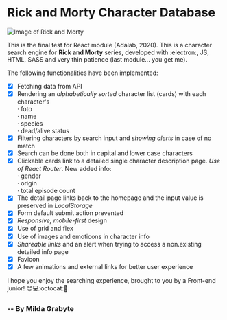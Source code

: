 # Rick and Morty Character Database

![Image of Rick and Morty](https://hips.hearstapps.com/es.h-cdn.co/fotoes/images/series-television/11-cosas-que-no-sabias-de-rick-y-morty/rick-morty-breaking-bad/137666528-1-esl-ES/rick-morty-breaking-bad.jpg?resize=980:*)

This is the final test for React module (Adalab, 2020).
This is a character search engine for **Rick and Morty** series, developed with :electron:, JS, HTML, SASS and very thin patience (last module... you get me).

The following functionalities have been implemented:

- [x] Fetching data from API
- [x] Rendering an _alphabetically sorted_ character list (cards) with each character's\
      · foto\
      · name\
      · species\
      · dead/alive status
- [x] Filtering characters by search input and _showing alerts_ in case of no match
- [x] Search can be done both in capital and lower case characters
- [x] Clickable cards link to a detailed single character description page. _Use of React Router_. New added info:\
      · gender\
      · origin\
      · total episode count
- [x] The detail page links back to the homepage and the input value is preserved in _LocalStorage_
- [x] Form default submit action prevented 
- [x] _Responsive, mobile-first_ design
- [x] Use of grid and flex
- [x] Use of images and emoticons in character info
- [x] _Shareable links_ and an alert when trying to access a non.existing detailed info page
- [x] Favicon
- [x] A few animations and external links for better user experience

I hope you enjoy the searching experience, brought to you by a Front-end junior! :blush::computer::octocat::beers:

### -- By Milda Grabyte
